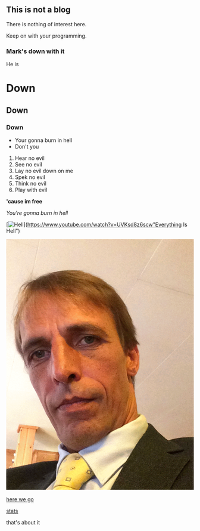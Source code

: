 ## This is not a blog

There is nothing of interest here. 

Keep on with your programming. 


### Mark's down with it

He is

# Down
## Down
### Down

- Your gonna burn in hell
- Don't you

1. Hear no evil
2. See no evil
3. Lay no evil down on me
4. Spek no evil
5. Think no evil
6. Play with evil 


**'cause im free**
 
_You're gonna burn in hell_ 

[![Hell](https://media2.giphy.com/media/zyN79NoU74pby/200_s.gif)](https://www.youtube.com/watch?v=UVKsd8z6scw"Everything Is Hell")



[![Hell](/common/images/IMG_4438-ANIMATION.gif)](https://www.youtube.com/watch?v=UVKsd8z6scw"well")


[here we go ](https://www.youtube.com/watch?v=OmNXCJt7K3Q)

[stats](./five.html)


that's about it
